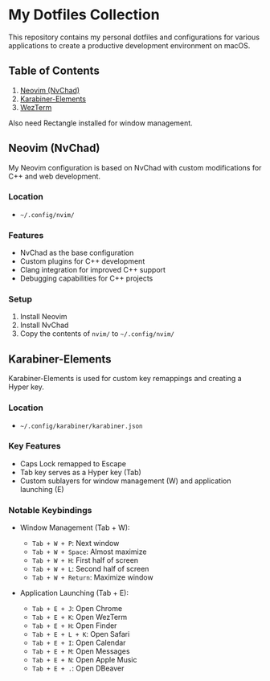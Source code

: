 # My Dotfiles Collection

This repository contains my personal dotfiles and configurations for various applications to create a productive development environment on macOS.

## Table of Contents

1. [Neovim (NvChad)](#neovim-nvchad)
2. [Karabiner-Elements](#karabiner-elements)
3. [WezTerm](#wezterm)

Also need Rectangle installed for window management. 
## Neovim (NvChad)

My Neovim configuration is based on NvChad with custom modifications for C++ and web development.

### Location
- `~/.config/nvim/`

### Features
- NvChad as the base configuration
- Custom plugins for C++ development
- Clang integration for improved C++ support
- Debugging capabilities for C++ projects

### Setup
1. Install Neovim
2. Install NvChad
3. Copy the contents of `nvim/` to `~/.config/nvim/`

## Karabiner-Elements

Karabiner-Elements is used for custom key remappings and creating a Hyper key.

### Location
- `~/.config/karabiner/karabiner.json`

### Key Features
- Caps Lock remapped to Escape
- Tab key serves as a Hyper key (Tab)
- Custom sublayers for window management (W) and application launching (E)

### Notable Keybindings
- Window Management (Tab + W):
  - `Tab + W + P`: Next window
  - `Tab + W + Space`: Almost maximize
  - `Tab + W + H`: First half of screen
  - `Tab + W + L`: Second half of screen
  - `Tab + W + Return`: Maximize window

- Application Launching (Tab + E):
  - `Tab + E + J`: Open Chrome
  - `Tab + E + K`: Open WezTerm
  - `Tab + E + H`: Open Finder
  - `Tab + E + L + K`: Open Safari
  - `Tab + E + I`: Open Calendar
  - `Tab + E + M`: Open Messages
  - `Tab + E + N`: Open Apple Music
  - `Tab + E + .`: Open DBeaver


